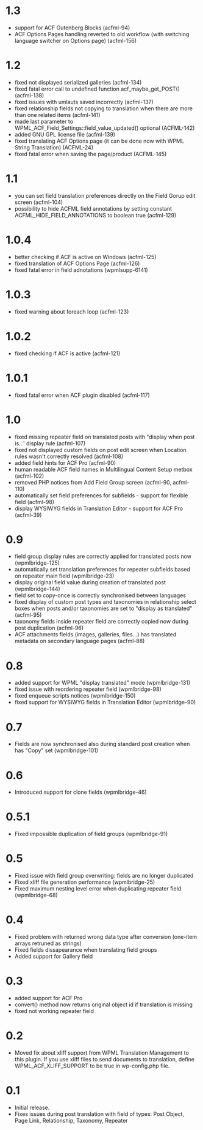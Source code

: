 # 1.3
* support for ACF Gutenberg Blocks (acfml-94)
* ACF Options Pages handling reverted to old workflow (with switching language switcher on Options page) (acfml-156)

# 1.2

* fixed not displayed serialized galleries (acfml-134)
* fixed fatal error call to undefined function acf_maybe_get_POST() (acfml-138)
* fixed issues with umlauts saved incorrectly (acfml-137)
* fixed relationship fields not copying to translation when there are more than one related items (acfml-141)
* made last parameter to WPML_ACF_Field_Settings::field_value_updated() optional (ACFML-142)
* added GNU GPL license file (acfml-139) 
* fixed translating ACF Options page (it can be done now with WPML String Translation) (ACFML-24)
* fixed fatal error when saving the page/product (ACFML-145)

# 1.1

* you can set field translation preferences directly on the Field Gorup edit screen (acfml-104)
* possibility to hide ACFML field annotations by setting constant ACFML_HIDE_FIELD_ANNOTATIONS to boolean true (acfml-129)

# 1.0.4

* better checking if ACF is active on Windows (acfml-125)
* fixed translation of ACF Options Page (acfml-126)
* fixed fatal error in field adnotations (wpmlsupp-6141)

# 1.0.3

* fixed warning about foreach loop (acfml-123)

# 1.0.2

* fixed checking if ACF is active (acfml-121)

# 1.0.1

* fixed fatal error when ACF plugin disabled (acfml-117)

# 1.0
* fixed missing repeater field on translated posts with "display when post is...' display rule (acfml-107)
* fixed not displayed custom fields on post edit screen when Location rules wasn't correctly resolved (acfml-108)
* added field hints for ACF Pro (acfml-90)
* human readable ACF field names in Multilingual Content Setup metbox (acfml-102)
* removed PHP notices from Add Field Group screen (acfml-90, acfml-110)
* automatically set field preferences for subfields - support for flexible field (acfml-98)
* display WYSIWYG fields in Translation Editor - support for ACF Pro (acfml-39)


# 0.9
* field group display rules are correctly applied for translated posts now (wpmlbridge-125)
* automatically set translation preferences for repeater subfields based on repeater main field (wpmlbridge-23)
* display original field value during creation of translated post (wpmlbridge-144)
* field set to copy-once is correctly synchronised between languages
* fixed display of custom post types and taxonomies in relationship select boxes when posts and/or taxonomies are set to "display as translated" (acfml-95)
* taxonomy fields inside repeater field are correctly copied now during post duplication (acfml-96)
* ACF attachments fields (images, galleries, files...) has translated metadata on secondary language pages (acfml-88)

# 0.8
* added support for WPML "display translated" mode (wpmlbridge-131)
* fixed issue with reordering repeater field (wpmlbridge-98)
* fixed enqueue scripts notices (wpmlbridge-150)
* fixed support for WYSIWYG fields in Translation Editor (wpmlbridge-90)

# 0.7
* Fields are now synchronised also during standard post creation when has "Copy" set (wpmlbridge-101)

# 0.6
* Introduced support for clone fields (wpmlbridge-46)

# 0.5.1
* Fixed impossible duplication of field groups (wpmlbridge-91)

# 0.5
* Fixed issue with field group overwriting: fields are no longer duplicated
* Fixed xliff file generation performance (wpmlbridge-25)
* Fixed maximum nesting level error when duplicating repeater field (wpmlbridge-68)

# 0.4
* Fixed problem with returned wrong data type after conversion (one-item arrays retruned as strings)
* Fixed fields dissapearance when translating field groups
* Added support for Gallery field

# 0.3

* added support for ACF Pro
* convert() method now returns original object id if translation is missing
* fixed not working repeater field

# 0.2

* Moved fix about xliff support from WPML Translation Management to this plugin. If you use xliff files to send documents
to translation, define WPML_ACF_XLIFF_SUPPORT to be true in wp-config.php file.  

# 0.1

* Initial release.
* Fixes issues during post translation with field of types: Post Object, Page Link, Relationship, Taxonomy, Repeater
